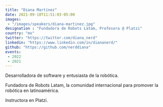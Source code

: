 ```yaml
---
title: "Diana Martínez"
date: 2021-09-10T11:51:03-05:00
images:
 - "/images/speakers/diana-martinez.jpg"
designation : "Fundadora de Robots Latam, Profesora @ Platzi"
country: "mx"
twitter: "https://twitter.com/diana_nerd"
linkedin: "https://www.linkedin.com/in/diananerd/"
github: "https://github.com/nerddiana"
events:
 - 2022
 - 2021
---
```


Desarrolladora de software y entusiasta de la robótica.

Fundadora de Robots Latam, la comunidad internacional para promover la robótica en latinoamérica.

Instructora en Platzi.
